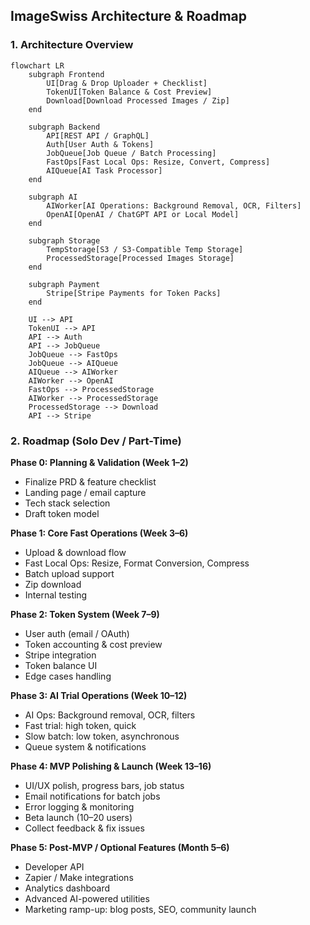 ## ImageSwiss Architecture & Roadmap

### 1. Architecture Overview

```mermaid
flowchart LR
    subgraph Frontend
        UI[Drag & Drop Uploader + Checklist]
        TokenUI[Token Balance & Cost Preview]
        Download[Download Processed Images / Zip]
    end

    subgraph Backend
        API[REST API / GraphQL]
        Auth[User Auth & Tokens]
        JobQueue[Job Queue / Batch Processing]
        FastOps[Fast Local Ops: Resize, Convert, Compress]
        AIQueue[AI Task Processor]
    end

    subgraph AI
        AIWorker[AI Operations: Background Removal, OCR, Filters]
        OpenAI[OpenAI / ChatGPT API or Local Model]
    end

    subgraph Storage
        TempStorage[S3 / S3-Compatible Temp Storage]
        ProcessedStorage[Processed Images Storage]
    end

    subgraph Payment
        Stripe[Stripe Payments for Token Packs]
    end

    UI --> API
    TokenUI --> API
    API --> Auth
    API --> JobQueue
    JobQueue --> FastOps
    JobQueue --> AIQueue
    AIQueue --> AIWorker
    AIWorker --> OpenAI
    FastOps --> ProcessedStorage
    AIWorker --> ProcessedStorage
    ProcessedStorage --> Download
    API --> Stripe
```

### 2. Roadmap (Solo Dev / Part-Time)

**Phase 0: Planning & Validation (Week 1–2)**
- Finalize PRD & feature checklist
- Landing page / email capture
- Tech stack selection
- Draft token model

**Phase 1: Core Fast Operations (Week 3–6)**
- Upload & download flow
- Fast Local Ops: Resize, Format Conversion, Compress
- Batch upload support
- Zip download
- Internal testing

**Phase 2: Token System (Week 7–9)**
- User auth (email / OAuth)
- Token accounting & cost preview
- Stripe integration
- Token balance UI
- Edge cases handling

**Phase 3: AI Trial Operations (Week 10–12)**
- AI Ops: Background removal, OCR, filters
- Fast trial: high token, quick
- Slow batch: low token, asynchronous
- Queue system & notifications

**Phase 4: MVP Polishing & Launch (Week 13–16)**
- UI/UX polish, progress bars, job status
- Email notifications for batch jobs
- Error logging & monitoring
- Beta launch (10–20 users)
- Collect feedback & fix issues

**Phase 5: Post-MVP / Optional Features (Month 5–6)**
- Developer API
- Zapier / Make integrations
- Analytics dashboard
- Advanced AI-powered utilities
- Marketing ramp-up: blog posts, SEO, community launch

